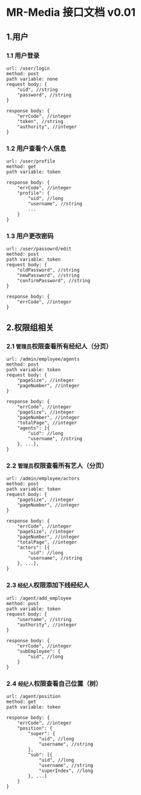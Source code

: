 # MR-Media 接口文档 v0.01
## 1.用户
### 1.1 用户登录
```
url: /user/login
method: post
path variable: none
request body: {
	"uid", //string
	"password", //string
}
```
```
response body: {
	"errCode", //integer
	"token", //string
	"authority", //integer
}
```
### 1.2 用户查看个人信息
```
url: /user/profile
method: get
path variable: token
```
```
response body: {
	"errCode", //integer
	"profile": {
		"uid", //long
		"username", //string
		...
	}
}
```
### 1.3 用户更改密码
```
url: /user/passowrd/edit
method: post
path variable: token
request body: {
	"oldPassword", //string
	"newPassword", //string
	"confirmPassword", //string
}
```
```
response body: {
	"errCode", //integer
}
```
## 2.权限组相关
### 2.1 `管理员`权限查看所有经纪人（分页）
```
url: /admin/employee/agents
method: post
path variable: token
request body: {
	"pageSize", //integer
	"pageNumber", //integer
}
```
```
response body: {
	"errCode", //integer
	"pageSize", //integer
	"pageNumber", //integer
	"totalPage", //integer
	"agents": [{
		"uid": //long
		"username", //string
	}, ...],
}
```
### 2.2 `管理员`权限查看所有艺人（分页）
```
url: /admin/employee/actors
method: post
path variable: token
request body: {
	"pageSize", //integer
	"pageNumber", //integer
}
```
```
response body: {
	"errCode", //integer
	"pageSize", //integer
	"pageNumber", //integer
	"totalPage", //integer
	"actors": [{
		"uid": //long
		"username", //string
	}, ...],
}
```
### 2.3 `经纪人`权限添加下线经纪人
```
url: /agent/add_employee
method: post
path variable: token
request body: {
	"username", //string
	"authority", //integer
}
```
```
response body: {
	"errCode", //integer
	"subEmployee": {
		"uid", //long
	}
}
```
### 2.4 `经纪人`权限查看自己位置（树）
```
url: /agent/position
method: get
path variable: token
```
```
response body: {
	"errCode", //integer
	"position": {
		"super": {
			"uid", //long
			"username", //string
		}, 
		"sub": [{
			"uid", //long
			"username", //string
			"superIndex", //long
		}, ...]
	}
}
```